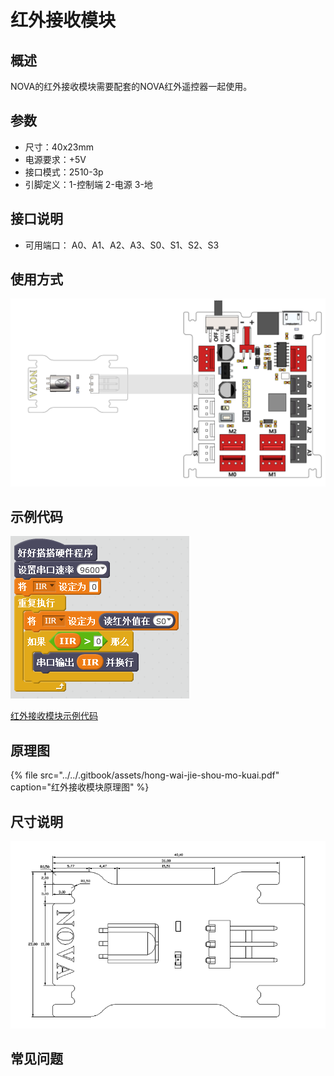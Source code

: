 # 红外接收模块

## 概述

NOVA的红外接收模块需要配套的NOVA红外遥控器一起使用。

## 参数

* 尺寸：40x23mm
* 电源要求：+5V
* 接口模式：2510-3p
* 引脚定义：1-控制端 2-电源 3-地

## 接口说明

* 可用端口： A0、A1、A2、A3、S0、S1、S2、S3

## 使用方式

![](../../.gitbook/assets/35.png)

## 示例代码

![](../../.gitbook/assets/nova-ir.png)

[红外接收模块示例代码](http://www.haohaodada.com/show.php?id=1068035)

## 原理图

{% file src="../../.gitbook/assets/hong-wai-jie-shou-mo-kuai.pdf" caption="红外接收模块原理图" %}

## 尺寸说明

![](../../.gitbook/assets/103.png)

## 常见问题

